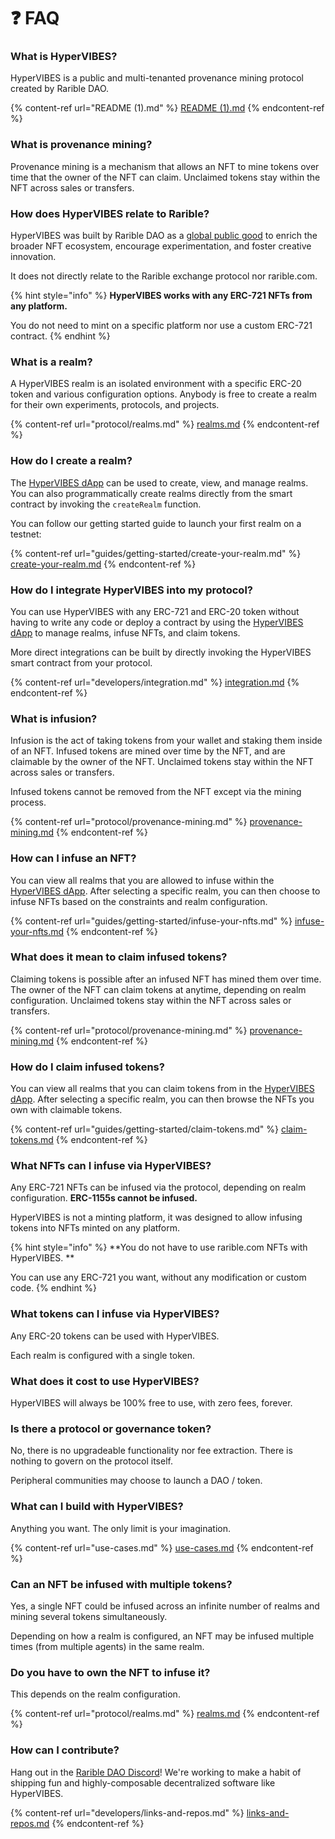 # ❓ FAQ

### What is HyperVIBES?

HyperVIBES is a public and multi-tenanted provenance mining protocol created by Rarible DAO.

{% content-ref url="README (1).md" %}
[README (1).md](<README (1).md>)
{% endcontent-ref %}

### What is provenance mining?

Provenance mining is a mechanism that allows an NFT to mine tokens over time that the owner of the NFT can claim. Unclaimed tokens stay within the NFT across sales or transfers.

### How does HyperVIBES relate to Rarible?

HyperVIBES was built by Rarible DAO as a [global public good](https://newsletter.banklesshq.com/p/global-public-goods-and-the-protocol) to enrich the broader NFT ecosystem, encourage experimentation, and foster creative innovation.

It does not directly relate to the Rarible exchange protocol nor rarible.com.

{% hint style="info" %}
**HyperVIBES works with any ERC-721 NFTs from any platform.**

You do not need to mint on a specific platform nor use a custom ERC-721 contract.
{% endhint %}

### What is a realm?

A HyperVIBES realm is an isolated environment with a specific ERC-20 token and various configuration options. Anybody is free to create a realm for their own experiments, protocols, and projects.

{% content-ref url="protocol/realms.md" %}
[realms.md](protocol/realms.md)
{% endcontent-ref %}

### How do I create a realm?

The [HyperVIBES dApp](https://app.hypervibes.xyz) can be used to create, view, and manage realms. You can also programmatically create realms directly from the smart contract by invoking the `createRealm` function.

You can follow our getting started guide to launch your first realm on a testnet:

{% content-ref url="guides/getting-started/create-your-realm.md" %}
[create-your-realm.md](guides/getting-started/create-your-realm.md)
{% endcontent-ref %}

### How do I integrate HyperVIBES into my protocol?

You can use HyperVIBES with any ERC-721 and ERC-20 token without having to write any code or deploy a contract by using the [HyperVIBES dApp](https://app.hypervibes.xyz) to manage realms, infuse NFTs, and claim tokens.

More direct integrations can be built by directly invoking the HyperVIBES smart contract from your protocol.

{% content-ref url="developers/integration.md" %}
[integration.md](developers/integration.md)
{% endcontent-ref %}

### What is infusion?

Infusion is the act of taking tokens from your wallet and staking them inside of an NFT. Infused tokens are mined over time by the NFT, and are claimable by the owner of the NFT. Unclaimed tokens stay within the NFT across sales or transfers.

Infused tokens cannot be removed from the NFT except via the mining process.

{% content-ref url="protocol/provenance-mining.md" %}
[provenance-mining.md](protocol/provenance-mining.md)
{% endcontent-ref %}

### How can I infuse an NFT?

You can view all realms that you are allowed to infuse within the [HyperVIBES dApp](https://app.hypervibes.xyz). After selecting a specific realm, you can then choose to infuse NFTs based on the constraints and realm configuration.

{% content-ref url="guides/getting-started/infuse-your-nfts.md" %}
[infuse-your-nfts.md](guides/getting-started/infuse-your-nfts.md)
{% endcontent-ref %}

### What does it mean to claim infused tokens?

Claiming tokens is possible after an infused NFT has mined them over time. The owner of the NFT can claim tokens at anytime, depending on realm configuration. Unclaimed tokens stay within the NFT across sales or transfers.

{% content-ref url="protocol/provenance-mining.md" %}
[provenance-mining.md](protocol/provenance-mining.md)
{% endcontent-ref %}

### How do I claim infused tokens?

You can view all realms that you can claim tokens from in the [HyperVIBES dApp](https://app.hypervibes.xyz). After selecting a specific realm, you can then browse the NFTs you own with claimable tokens.

{% content-ref url="guides/getting-started/claim-tokens.md" %}
[claim-tokens.md](guides/getting-started/claim-tokens.md)
{% endcontent-ref %}

### What NFTs can I infuse via HyperVIBES?

Any ERC-721 NFTs can be infused via the protocol, depending on realm configuration. **ERC-1155s cannot be infused.**

HyperVIBES is not a minting platform, it was designed to allow infusing tokens into NFTs minted on any platform.

{% hint style="info" %}
**You do not have to use rarible.com NFTs with HyperVIBES. **

You can use any ERC-721 you want, without any modification or custom code.
{% endhint %}

### What tokens can I infuse via HyperVIBES?

Any ERC-20 tokens can be used with HyperVIBES.&#x20;

Each realm is configured with a single token.

### What does it cost to use HyperVIBES?

HyperVIBES will always be 100% free to use, with zero fees, forever.

### Is there a protocol or governance token?

No, there is no upgradeable functionality nor fee extraction. There is nothing to govern on the protocol itself.

Peripheral communities may choose to launch a DAO / token.

### What can I build with HyperVIBES?

Anything you want. The only limit is your imagination.

{% content-ref url="use-cases.md" %}
[use-cases.md](use-cases.md)
{% endcontent-ref %}

### Can an NFT be infused with multiple tokens?

Yes, a single NFT could be infused across an infinite number of realms and mining several tokens simultaneously.

Depending on how a realm is configured, an NFT may be infused multiple times (from multiple agents) in the same realm.

### Do you have to own the NFT to infuse it?

This depends on the realm configuration.

{% content-ref url="protocol/realms.md" %}
[realms.md](protocol/realms.md)
{% endcontent-ref %}

### How can I contribute?

Hang out in the [Rarible DAO Discord](https://discord.gg/ZtZqH7nfgG)! We're working to make a habit of shipping fun and highly-composable decentralized software like HyperVIBES.

{% content-ref url="developers/links-and-repos.md" %}
[links-and-repos.md](developers/links-and-repos.md)
{% endcontent-ref %}
